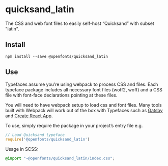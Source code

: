 
# quicksand_latin

The CSS and web font files to easily self-host “Quicksand” with subset "latin".

## Install

`npm install --save @openfonts/quicksand_latin`

## Use

Typefaces assume you’re using webpack to process CSS and files. Each typeface
package includes all necessary font files (woff2, woff) and a CSS file with
font-face declarations pointing at these files.

You will need to have webpack setup to load css and font files. Many tools built
with Webpack will work out of the box with Typefaces such as [Gatsby](https://github.com/gatsbyjs/gatsby)
and [Create React App](https://github.com/facebookincubator/create-react-app).

To use, simply require the package in your project’s entry file e.g.

```javascript
// Load Quicksand typeface
require('@openfonts/quicksand_latin')
```

Usage in SCSS:
```scss
@import "~@openfonts/quicksand_latin/index.css";
```
